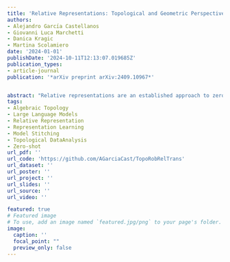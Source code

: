 ```yaml
---
title: 'Relative Representations: Topological and Geometric Perspectives'
authors:
- Alejandro Garcı́a Castellanos
- Giovanni Luca Marchetti
- Danica Kragic
- Martina Scolamiero
date: '2024-01-01'
publishDate: '2024-10-11T12:13:07.019685Z'
publication_types:
- article-journal
publication: '*arXiv preprint arXiv:2409.10967*'


abstract: "Relative representations are an established approach to zero-shot model stitching, consisting of a non-trainable transformation of the latent space of a deep neural network. Based on insights of topological and geometric nature, we propose two improvements to relative representations. First, we introduce a normalization procedure in the relative transformation, resulting in invariance to non-isotropic rescalings and permutations. The latter coincides with the symmetries in parameter space induced by common activation functions. Second, we propose to deploy topological densification when fine-tuning relative representations, a topological regularization loss encouraging clustering within classes. We provide an empirical investigation on a natural language task, where both the proposed variations yield improved performance on zero-shot model stitching."
tags:
- Algebraic Topology
- Large Language Models
- Relative Representation
- Representation Learning
- Model Stitching
- Topological DataAnalysis
- Zero-shot
url_pdf: ''
url_code: 'https://github.com/AGarciaCast/TopoRobRelTrans'
url_dataset: ''
url_poster: ''
url_project: ''
url_slides: ''
url_source: ''
url_video: ''

featured: true
# Featured image
# To use, add an image named `featured.jpg/png` to your page's folder. 
image:
  caption: ''
  focal_point: ""
  preview_only: false
---
```

